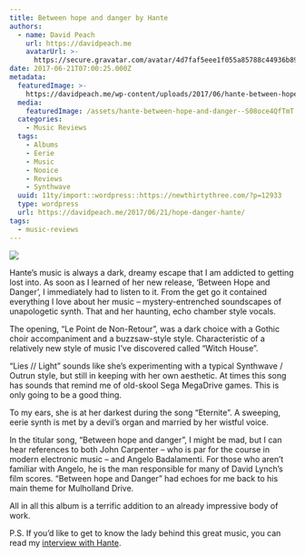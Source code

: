 ```yaml
---
title: Between hope and danger by Hante
authors:
  - name: David Peach
    url: https://davidpeach.me
    avatarUrl: >-
      https://secure.gravatar.com/avatar/4d7faf5eee1f055a85788c44936b8995eaab6dfb004e7854ec747ccb272e91ee?s=96&d=mm&r=g
date: 2017-06-21T07:00:25.000Z
metadata:
  featuredImage: >-
    https://davidpeach.me/wp-content/uploads/2017/06/hante-between-hope-and-danger-cover.jpg
  media:
    featuredImage: /assets/hante-between-hope-and-danger--S08oce4QfTmT.jpg
  categories:
    - Music Reviews
  tags:
    - Albums
    - Eerie
    - Music
    - Nooice
    - Reviews
    - Synthwave
  uuid: 11ty/import::wordpress::https://newthirtythree.com/?p=12933
  type: wordpress
  url: https://davidpeach.me/2017/06/21/hope-danger-hante/
tags:
  - music-reviews
---
```

[![](/assets/hante-between-hope-and-danger--IhBjkoj6ZtP7.jpg)](/assets/hante-between-hope-and-danger--IhBjkoj6ZtP7.jpg)

Hante’s music is always a dark, dreamy escape that I am addicted to getting lost into. As soon as I learned of her new release, ‘Between Hope and Danger’, I immediately had to listen to it. From the get go it contained everything I love about her music – mystery-entrenched soundscapes of unapologetic synth. That and her haunting, echo chamber style vocals.

The opening, “Le Point de Non-Retour”, was a dark choice with a Gothic choir accompaniment and a buzzsaw-style style. Characteristic of a relatively new style of music I’ve discovered called “Witch House”.

“Lies // Light” sounds like she’s experimenting with a typical Synthwave / Outrun style, but still in keeping with her own aesthetic. At times this song has sounds that remind me of old-skool Sega MegaDrive games. This is only going to be a good thing.

To my ears, she is at her darkest during the song “Eternite”. A sweeping, eerie synth is met by a devil’s organ and married by her wistful voice.

In the titular song, “Between hope and danger”, I might be mad, but I can hear references to both John Carpenter – who is par for the course in modern electronic music – and Angelo Badalamenti. For those who aren’t familiar with Angelo, he is the man responsible for many of David Lynch’s film scores. “Between hope and Danger” had echoes for me back to his main theme for Mulholland Drive.

All in all this album is a terrific addition to an already impressive body of work.

P.S. If you’d like to get to know the lady behind this great music, you can read my [interview with Hante](/2016/11/interview-french-electronic-artist-hante/).
